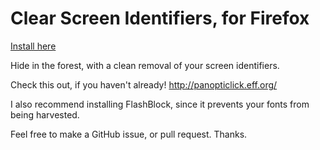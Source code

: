 Clear Screen Identifiers, for Firefox
========================

[Install here](https://addons.mozilla.org/en-US/firefox/addon/happy-bonobo-clear-screen-iden/)

Hide in the forest, with a clean removal of your screen identifiers.

Check this out, if you haven't already!
http://panopticlick.eff.org/

I also recommend installing FlashBlock, since it prevents your fonts from being harvested.

Feel free to make a GitHub issue, or pull request. Thanks.
